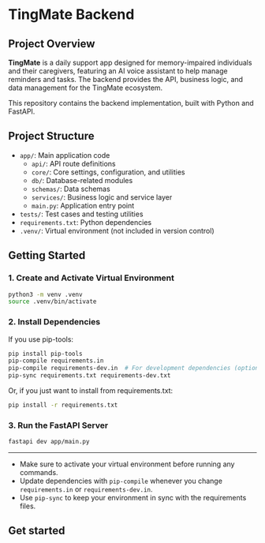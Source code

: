 # TingMate Backend

## Project Overview

**TingMate** is a daily support app designed for memory-impaired individuals and their caregivers, featuring an AI voice assistant to help manage reminders and tasks. The backend provides the API, business logic, and data management for the TingMate ecosystem.

This repository contains the backend implementation, built with Python and FastAPI.

## Project Structure

- `app/`: Main application code
  - `api/`: API route definitions
  - `core/`: Core settings, configuration, and utilities
  - `db/`: Database-related modules
  - `schemas/`: Data schemas
  - `services/`: Business logic and service layer
  - `main.py`: Application entry point
- `tests/`: Test cases and testing utilities
- `requirements.txt`: Python dependencies
- `.venv/`: Virtual environment (not included in version control)

## Getting Started

### 1. Create and Activate Virtual Environment

```bash
python3 -m venv .venv
source .venv/bin/activate
```

### 2. Install Dependencies

If you use pip-tools:

```bash
pip install pip-tools
pip-compile requirements.in
pip-compile requirements-dev.in  # For development dependencies (optional)
pip-sync requirements.txt requirements-dev.txt
```

Or, if you just want to install from requirements.txt:

```bash
pip install -r requirements.txt
```

### 3. Run the FastAPI Server

```bash
fastapi dev app/main.py
```

---

- Make sure to activate your virtual environment before running any commands.
- Update dependencies with `pip-compile` whenever you change `requirements.in` or `requirements-dev.in`.
- Use `pip-sync` to keep your environment in sync with the requirements files.

## Get started

<!-- TODO: Add section -->
